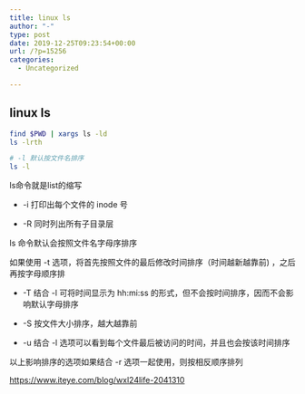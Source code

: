 ```yaml
---
title: linux ls
author: "-"
type: post
date: 2019-12-25T09:23:54+00:00
url: /?p=15256
categories:
  - Uncategorized

---
```

## linux ls
```bash
find $PWD | xargs ls -ld
ls -lrth

# -l 默认按文件名排序
ls -l 
```

ls命令就是list的缩写
  
- -i 打印出每个文件的 inode 号
  
- -R 同时列出所有子目录层

ls 命令默认会按照文件名字母序排序
  
如果使用 -t 选项，将首先按照文件的最后修改时间排序（时间越新越靠前) ，之后再按字母顺序排
  
- -T 结合 -l 可将时间显示为 hh:mi:ss 的形式，但不会按时间排序，因而不会影响默认字母排序
  
- -S 按文件大小排序，越大越靠前
  
- -u 结合 -l 选项可以看到每个文件最后被访问的时间，并且也会按该时间排序
  
以上影响排序的选项如果结合 -r 选项一起使用，则按相反顺序排列

https://www.iteye.com/blog/wxl24life-2041310